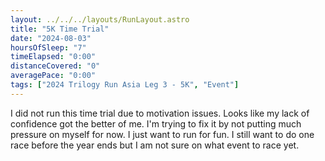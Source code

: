 ```yaml
---
layout: ../../../layouts/RunLayout.astro
title: "5K Time Trial"
date: "2024-08-03"
hoursOfSleep: "7"
timeElapsed: "0:00"
distanceCovered: "0"
averagePace: "0:00"
tags: ["2024 Trilogy Run Asia Leg 3 - 5K", "Event"]
---
```


I did not run this time trial due to motivation issues. Looks like my lack of confidence got the better of me. I'm trying to fix it by not putting much pressure on myself for now. I just want to run for fun. I still want to do one race before the year ends but I am not sure on what event to race yet.
